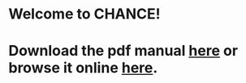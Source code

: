 Welcome to CHANCE!
=================

Download the pdf manual [here](/songlab/chance/raw/master/CHANCE-Manual.pdf) or browse it online [here](/songlab/chance/wiki/CHANCE-Manual).
=========